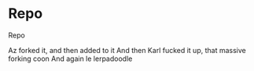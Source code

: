 Repo
====

Repo

Az forked it, and then added to it
And then Karl fucked it up, that massive forking coon
And again
le lerpadoodle
